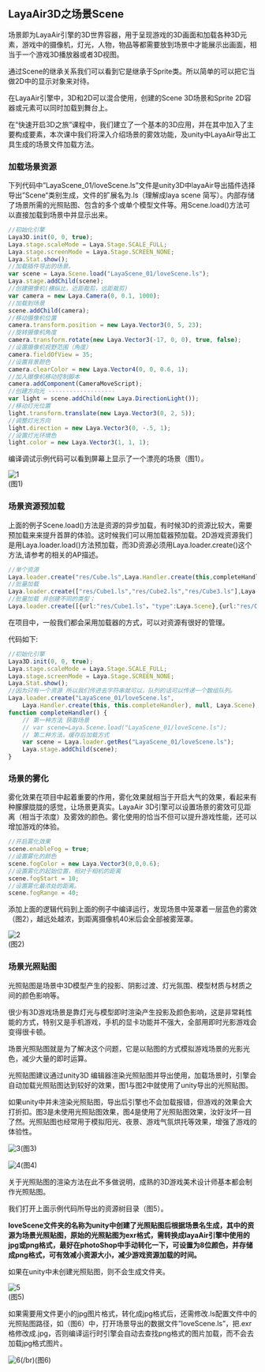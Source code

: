 ## LayaAir3D之场景Scene

场景即为LayaAir引擎的3D世界容器，用于呈现游戏的3D画面和加载各种3D元素，游戏中的摄像机，灯光，人物，物品等都需要放到场景中才能展示出画面，相当于一个游戏3D播放器或者3D视图。

通过Scene的继承关系我们可以看到它是继承于Sprite类。所以简单的可以把它当做2D中的显示对象来对待。

在LayaAir引擎中，3D和2D可以混合使用，创建的Scene 3D场景和Sprite 2D容器或元素可以同时加载到舞台上。

在“快速开启3D之旅”课程中，我们建立了一个基本的3D应用，并在其中加入了主要构成要素，本次课中我们将深入介绍场景的雾效功能，及unity中LayaAir导出工具生成的场景文件加载方法。

### 加载场景资源

下列代码中”LayaScene_01/loveScene.ls”文件是unity3D中layaAir导出插件选择导出”Scene“类别生成，文件的扩展名为.ls（理解成laya scene 简写）。内部存储了场景所需的光照贴图、包含的多个或单个模型文件等。用Scene.load()方法可以直接加载到场景中并显示出来。

```typescript
//初始化引擎
Laya3D.init(0, 0, true);
Laya.stage.scaleMode = Laya.Stage.SCALE_FULL;
Laya.stage.screenMode = Laya.Stage.SCREEN_NONE;
Laya.Stat.show();
//加载插件导出的场景。
var scene = Laya.Scene.load("LayaScene_01/loveScene.ls");
Laya.stage.addChild(scene);
//创建摄像机(横纵比，近距裁剪，远距裁剪)
var camera = new Laya.Camera(0, 0.1, 1000);
//加载到场景
scene.addChild(camera);
//移动摄像机位置
camera.transform.position = new Laya.Vector3(0, 5, 23);
//旋转摄像机角度
camera.transform.rotate(new Laya.Vector3(-17, 0, 0), true, false);
//设置摄像机视野范围（角度）
camera.fieldOfView = 35;
//设置背景颜色
camera.clearColor = new Laya.Vector4(0, 0, 0.6, 1);
//加入摄像机移动控制脚本
camera.addComponent(CameraMoveScript);
//创建方向光 -------------------
var light = scene.addChild(new Laya.DirectionLight());
//移动灯光位置
light.transform.translate(new Laya.Vector3(0, 2, 5));
//调整灯光方向
light.direction = new Laya.Vector3(0, -.5, 1);
//设置灯光环境色
light.color = new Laya.Vector3(1, 1, 1);
```

编译调试示例代码可以看到屏幕上显示了一个漂亮的场景（图1）。

![1](img/1.png)<br>(图1)

### 场景资源预加载

上面的例子Scene.load()方法是资源的异步加载，有时候3D的资源比较大，需要预加载来来提升首屏的体验。这时候我们可以用加载器预加载。2D游戏资源我们是用Laya.loader.load()方法预加载，而3D资源必须用Laya.loader.create()这个方法,请参考的相关的AP描述。

```typescript
//单个资源
Laya.loader.create("res/Cube.ls",Laya.Handler.create(this,completeHandler));
//批量加载
Laya.loader.create(["res/Cube1.ls","res/Cube2.ls","res/Cube3.ls"],Laya.Handler.create(this,completeHandler));
//批量加载 并创建不同的类型；
Laya.loader.create([{url:"res/Cube1.ls"，"type":Laya.Scene},{url:"res/Cube2.lh","type":Laya.Sprite3D},{url:"res/Cube3.lm","type":Laya.MeshSprite3D}],Laya.Handler.create(this,completeHandler));
```

在项目中，一般我们都会采用加载器的方式，可以对资源有很好的管理。

代码如下:

```typescript
//初始化引擎
Laya3D.init(0, 0, true);
Laya.stage.scaleMode = Laya.Stage.SCALE_FULL;
Laya.stage.screenMode = Laya.Stage.SCREEN_NONE;
Laya.Stat.show();
//因为只有一个资源 所以我们传进去字符串就可以，队列的话可以传递一个数组队列。
Laya.loader.create("LayaScene_01/loveScene.ls",
    Laya.Handler.create(this, this.completeHandler), null, Laya.Scene);
function completeHandler() {
    // 第一种方法 获取场景
    // var scene=Laya.Scene.load("LayaScene_01/loveScene.ls");
    // 第二种方法，缓存后加载方式
    var scene = Laya.loader.getRes("LayaScene_01/loveScene.ls");
    Laya.stage.addChild(scene);
}
```

### 场景的雾化

雾化效果在项目中起着重要的作用，雾化效果就相当于开启大气的效果，看起来有种朦朦胧胧的感觉，让场景更真实。LayaAir 3D引擎可以设置场景的雾效可见距离（相当于浓度）及雾效的颜色。雾化使用的恰当不但可以提升游戏性能，还可以增加游戏的体验。

```typescript
//开启雾化效果
scene.enableFog = true;
//设置雾化的颜色
scene.fogColor = new Laya.Vector3(0,0,0.6);
//设置雾化的起始位置，相对于相机的距离
scene.fogStart = 10;
//设置雾化最浓处的距离。
scene.fogRange = 40;
```

添加上面的逻辑代码到上面的例子中编译运行，发现场景中笼罩着一层蓝色的雾效（图2），越远处越浓，到距离摄像机40米后会全部被雾笼罩。

![2](img/2.png)</br>(图2)

### 场景光照贴图

光照贴图是场景中3D模型产生的投影、阴影过渡、灯光氛围、模型材质与材质之间的颜色影响等。

很少有3D游戏场景是靠灯光与模型即时渲染产生投影及颜色影响，这是非常耗性能的方式，特别又是手机游戏，手机的显卡功能并不强大，全部用即时光影游戏会变得很卡顿。

场景光照贴图就是为了解决这个问题，它是以贴图的方式模拟游戏场景的光影光色，减少大量的即时运算。

光照贴图建议通过unity3D 编辑器渲染光照贴图并导出使用，加载场景时，引擎会自动加载光照贴图达到较好的效果，图1与图2中就使用了unity导出的光照贴图。

如果unity中并未渲染光照贴图，导出后引擎也不会加载报错，但游戏的效果会大打折扣。图3是未使用光照贴图效果，图4是使用了光照贴图效果，汝好汝坏一目了然。光照贴图也经常用于模拟阳光、夜景、游戏气氛烘托等效果，增强了游戏的体验性。

![3](img/3.png)(图3)

![4](img/4.png)(图4)

关于光照贴图的渲染方法在此不多做说明，成熟的3D游戏美术设计师基本都会制作光照贴图。

我们打开上面示例代码所导出的资源树目录（图5）。

**loveScene文件夹的名称为unity中创建了光照贴图后根据场景名生成，其中的资源为场景光照贴图，原始的光照贴图为exr格式，需转换成layaAir引擎中使用的jpg或png格式，最好在photoShop中手动转化一下，可设置为8位颜色，并存储成png格式，可有效减小资源大小，减少游戏资源加载的时间。**

如果在unity中未创建光照贴图，则不会生成文件夹。

![5](img/5.png)</br>(图5)

如果需要用文件更小的jpg图片格式，转化成jpg格式后，还需修改.ls配置文件中的光照贴图路径，如（图6）中，打开场景导出的数据文件”loveScene.ls”，把.exr格修改成.jpg，否则编译运行时引擎会自动去查找png格式的图片加载，而不会去加载jpg格式图片。

![6](img/6.png)(/br)(图6)